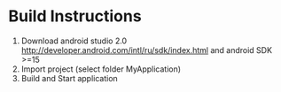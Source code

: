 # Build Instructions

1. Download android studio 2.0 http://developer.android.com/intl/ru/sdk/index.html and android SDK >=15 
1. Import project (select folder MyApplication)
1. Build and Start application


